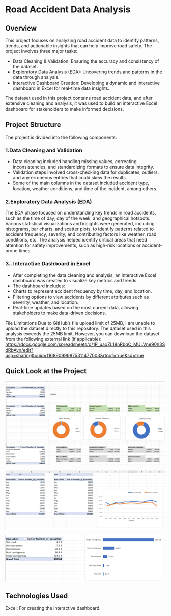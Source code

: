 # Road Accident Data Analysis

## Overview

This project focuses on analyzing road accident data to identify patterns, trends, and actionable insights that can help improve road safety. The project involves three major tasks:

- Data Cleaning & Validation: Ensuring the accuracy and consistency of the dataset.
- Exploratory Data Analysis (EDA): Uncovering trends and patterns in the data through analysis.
- Interactive Dashboard Creation: Developing a dynamic and interactive dashboard in Excel for real-time data insights.

The dataset used in this project contains road accident data, and after extensive cleaning and analysis, it was used to build an interactive Excel dashboard for stakeholders to make informed decisions.

## Project Structure

The project is divided into the following components:

### 1.Data Cleaning and Validation
- Data cleaning included handling missing values, correcting inconsistencies, and standardizing formats to ensure data integrity.
- Validation steps involved cross-checking data for duplicates, outliers, and any erroneous entries that could skew the results.
- Some of the main columns in the dataset included accident type, location, weather conditions, and time of the incident, among others.

### 2.Exploratory Data Analysis (EDA)
The EDA phase focused on understanding key trends in road accidents, such as the time of day, day of the week, and geographical hotspots.
Various statistical visualizations and insights were generated, including histograms, bar charts, and scatter plots, to identify patterns related to accident frequency, severity, and contributing factors like weather, road conditions, etc.
The analysis helped identify critical areas that need attention for safety improvements, such as high-risk locations or accident-prone times.

### 3.. Interactive Dashboard in Excel
- After completing the data cleaning and analysis, an interactive Excel dashboard was created to visualize key metrics and trends.
- The dashboard includes:
- Charts to represent accident frequency by time, day, and location.
- Filtering options to view accidents by different attributes such as severity, weather, and location.
- Real-time updates based on the most current data, allowing stakeholders to make data-driven decisions.

File Limitations
Due to GitHub’s file upload limit of 25MB, I am unable to upload the dataset directly to this repository. The dataset used in this analysis exceeds the 25MB limit. However, you can download the dataset from the following external link (if applicable): https://docs.google.com/spreadsheets/d/1R_uaoZL18nRbqC_MULVne90h3SdRbAyn/edit?usp=sharing&ouid=116890999875311477003&rtpof=true&sd=true


## Quick Look at the Project

![image_alt](https://github.com/yar123yar/Road-Accident/blob/main/Images/KPI.png?raw=true)

![image_alt](https://github.com/yar123yar/Road-Accident/blob/main/Images/monthlyTrend.png?raw=true)

![image_alt](https://github.com/yar123yar/Road-Accident/blob/main/Images/road_type.png?raw=true)

## Technologies Used
Excel: For creating the interactive dashboard.

